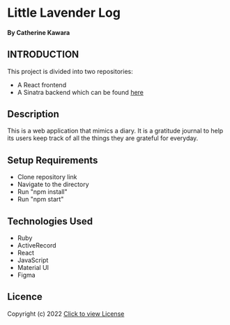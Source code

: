 # Little Lavender Log

#### By Catherine Kawara

## INTRODUCTION

This project is divided into two repositories:
* A React frontend
* A Sinatra backend which can be found [here](https://github.com/CKawara/Little-lavender-log-backend)

## Description
This is a web application that mimics a diary. It is a gratitude journal to help its users keep track of all the things they are grateful for everyday.


## Setup Requirements
* Clone repository link
* Navigate to the directory
* Run "npm install"
* Run "npm start"

## Technologies Used
* Ruby
* ActiveRecord
* React
* JavaScript
* Material UI
* Figma



## Licence

Copyright (c) 2022 [Click to view License](https://github.com/CKawara/lavender-log/blob/main/LICENSE)

